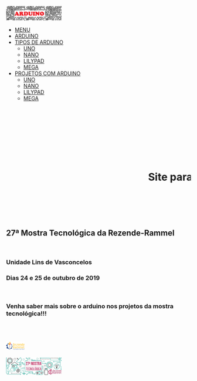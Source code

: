 <html>
<head>
<title>Mostra Tecnológica</title>
<link rel="stylesheet" type="text/css" href="estilo2.css">
</head>
<script>
alert('BEM VINDO!!');
</script>
<body>
<img src="logoarduino.png" width="30%">
<nav>
  <ul class="menu">
        <li><a href="index.html">MENU</a></li>
		 <li><a href="arduino.html">ARDUINO</a></li>
		 <li><a href="#"> TIPOS DE ARDUINO</a>
                <ul>
                      <li><a href="uno.html">UNO</a></li>
                      <li><a href="nano.html">NANO</a></li> 
                      <li><a href="lilypad.html">LILYPAD</a></li>   
					  <li><a href="mega.html">MEGA</a></li> 
                </ul>
            </li>           
            <li><a href="###">PROJETOS COM ARDUINO</a>
                <ul>
                      <li><a href="projetouno.html">UNO</a></li>
                      <li><a href="projetonano.html">NANO</a></li> 
                      <li><a href="projetolilypad.html">LILYPAD</a></li>   
					  <li><a href="projetomega.html">MEGA</a></li> 
                </ul>
            </li>                
</ul>
</nav>
<br><br><BR><BR><BR><BR><BR><BR>
<h1><marquee>Site para Mostras Tecnológicas</marquee></h1>
<br><br>
<script type="text/javascript">document.write(Date());</script>
<br><br>
<h2> 27ª Mostra Tecnológica da Rezende-Rammel</h2>
<br>
<h3>Unidade Lins de Vasconcelos</h3>
<h3>Dias 24 e 25 de outubro de 2019</h3>
<br>
<h3>Venha saber mais sobre o arduino nos projetos da mostra tecnológica!!!</h3>
<br><br><br>
<img src="logo.png" width="10%">
<br><br>
<img src="mostratec.jpg" width="30%">
</body>
</html>

